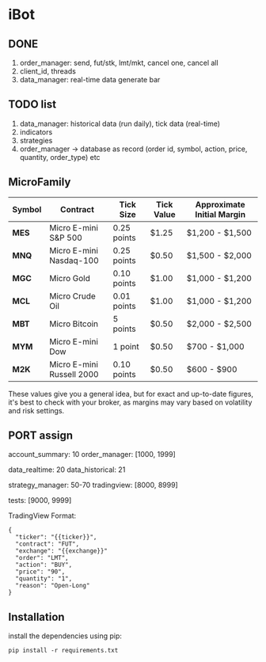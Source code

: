 
# iBot

## DONE 

1. order_manager: send, fut/stk, lmt/mkt, cancel one, cancel all
2. client_id, threads
3. data_manager: real-time data generate bar

## TODO list

1. data_manager: historical data (run daily), tick data (real-time)
2. indicators
3. strategies
4. order_manager -> database as record (order id, symbol, action, price, quantity, order_type) etc 

## MicroFamily

| **Symbol** | **Contract**                      | **Tick Size**   | **Tick Value** | **Approximate Initial Margin** |
|------------|-----------------------------------|-----------------|----------------|---------------------------------|
| **MES**    | Micro E-mini S&P 500              | 0.25 points     | $1.25          | $1,200 - $1,500                |
| **MNQ**    | Micro E-mini Nasdaq-100           | 0.25 points     | $0.50          | $1,500 - $2,000                |
| **MGC**    | Micro Gold                        | 0.10 points     | $1.00          | $1,000 - $1,200                |
| **MCL**    | Micro Crude Oil                   | 0.01 points     | $1.00          | $1,000 - $1,200                |
| **MBT**    | Micro Bitcoin                     | 5 points        | $0.50          | $2,000 - $2,500                |
| **MYM**    | Micro E-mini Dow                  | 1 point         | $0.50          | $700 - $1,000                  |
| **M2K**    | Micro E-mini Russell 2000         | 0.10 points     | $0.50          | $600 - $900                    |

These values give you a general idea, but for exact and up-to-date figures, it's best to check with your broker, as margins may vary based on volatility and risk settings.

## PORT assign

account_summary: 10
order_manager: [1000, 1999]

data_realtime: 20
data_historical: 21 

strategy_manager: 50-70
tradingview: [8000, 8999]

tests: [9000, 9999]

TradingView Format:
```
{
  "ticker": "{{ticker}}",
  "contract": "FUT",
  "exchange": "{{exchange}}"
  "order": "LMT",
  "action": "BUY",
  "price": "90",
  "quantity": "1",
  "reason": "Open-Long"
}
```

## Installation

install the dependencies using pip:
```
pip install -r requirements.txt
```
